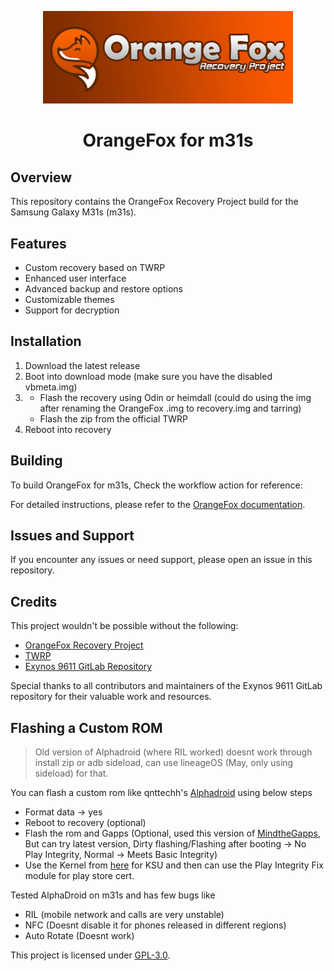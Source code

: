<p align="center">
  <img src="https://raw.githubusercontent.com/OrangeFoxRecovery/.github/fox/profile/OrangeFox.jpg" alt="OrangeFox Logo" width="400">
</p>

<h1 align="center">OrangeFox for m31s</h1>

## Overview

This repository contains the OrangeFox Recovery Project build for the Samsung Galaxy M31s (m31s).

## Features

- Custom recovery based on TWRP
- Enhanced user interface
- Advanced backup and restore options
- Customizable themes
- Support for decryption

## Installation

1. Download the latest release
2. Boot into download mode (make sure you have the disabled vbmeta.img)
4.  - Flash the recovery using Odin or heimdall (could do using the img after renaming the OrangeFox .img to recovery.img and tarring)
    - Flash the zip from the official TWRP
5. Reboot into recovery

## Building

To build OrangeFox for m31s, Check the workflow action for reference:

For detailed instructions, please refer to the [OrangeFox documentation](https://wiki.orangefox.tech/en/home).

## Issues and Support

If you encounter any issues or need support, please open an issue in this repository.

## Credits

This project wouldn't be possible without the following:

- [OrangeFox Recovery Project](https://orangefox.download/)
- [TWRP](https://twrp.me/)
- [Exynos 9611 GitLab Repository](https://gitlab.com/OrangeFox/device/exynos9611)

Special thanks to all contributors and maintainers of the Exynos 9611 GitLab repository for their valuable work and resources.

## Flashing a Custom ROM 

> Old version of Alphadroid (where RIL worked) doesnt work through install zip or adb sideload, can use lineageOS (May, only using sideload) for that. 

You can flash a custom rom like qnttechh's [Alphadroid](https://sourceforge.net/projects/qnttechh/files/samsung/m31s/AlphaDroid-V2.4/) using below steps

- Format data -> yes
- Reboot to recovery (optional)
- Flash the rom and Gapps (Optional, used this version of [MindtheGapps](https://github.com/MindTheGapps/14.0.0-arm64/releases/download/MindTheGapps-14.0.0-arm64-20240612_135921/MindTheGapps-14.0.0-arm64-20240612_135921.zip), But can try latest version, Dirty flashing/Flashing after booting -> No Play Integrity, Normal -> Meets Basic Integrity)
- Use the Kernel from [here](https://github.com/mlm-games/kernel_samsung_exynos_9611) for KSU and then can use the Play Integrity Fix module for play store cert.

Tested AlphaDroid on m31s and has few bugs like
- RIL (mobile network and calls are very unstable)
- NFC (Doesnt disable it for phones released in different regions)
- Auto Rotate (Doesnt work)

This project is licensed under [GPL-3.0](LICENSE).
